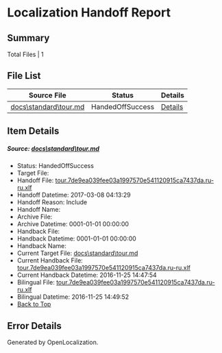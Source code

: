 # <a name='report-top'></a> Localization Handoff Report

## Summary
 Total Files | 1

## File List
 Source File | Status | Details 
 ----------- | ------ | ------- 
 [docs\standard\tour.md](https://github.com/dotnet/docs/blob/48563be13dc07000ced2e6817b3028e6117abd93/docs/standard/tour.md) | HandedOffSuccess | [Details](#ee6ced104137a453267b409fea05716d781ef83f3441)

## Item Details
##### <a name='ee6ced104137a453267b409fea05716d781ef83f3441'></a> Source: [docs\standard\tour.md](https://github.com/dotnet/docs/blob/48563be13dc07000ced2e6817b3028e6117abd93/docs/standard/tour.md)
* Status: HandedOffSuccess
* Target File: 
* Handoff File: [tour.7de9ea039fee03a1997570e541120915ca7437da.ru-ru.xlf](https://github.com/dotnet/docs.handoff/blob/379e12412048748af759ea3f6a94e376567fd63c/ol-handoff/dotnet/docs.ru-ru/master/dotnet-core/tour.7de9ea039fee03a1997570e541120915ca7437da.ru-ru.xlf)
* Handoff Datetime: 2017-03-08 04:13:29
* Handoff Reason: Include
* Handoff Name: 
* Archive File: 
* Archive Datetime: 0001-01-01 00:00:00
* Handback File: 
* Handback Datetime: 0001-01-01 00:00:00
* Handback Name: 
* Current Target File: [docs\standard\tour.md](https://github.com/dotnet/docs.ru-ru/blob/11180fde86651e34a7a0dfcc4112f33b46b8b987/docs/standard/tour.md)
* Current Handback File: [tour.7de9ea039fee03a1997570e541120915ca7437da.ru-ru.xlf](https://github.com/dotnet/docs.handback/blob/b6bc3c600be730f5c559c37acba7c6aae8855789/ol-handback/dotnet/docs.ru-ru/master/ht-p2/tour.7de9ea039fee03a1997570e541120915ca7437da.ru-ru.xlf)
* Current Handback Datetime: 2016-11-25 14:47:54
* Bilingual File: [tour.7de9ea039fee03a1997570e541120915ca7437da.ru-ru.xlf](https://github.com/dotnet/docs.handback/blob/b6bc3c600be730f5c559c37acba7c6aae8855789/ol-handback/dotnet/docs.ru-ru/master/ht-p2/tour.7de9ea039fee03a1997570e541120915ca7437da.ru-ru.xlf)
* Bilingual Datetime: 2016-11-25 14:49:52
* [Back to Top](#report-top)


## Error Details

Generated by OpenLocalization.
